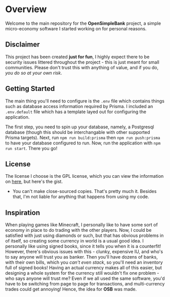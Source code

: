 # Overview
Welcome to the main repository for the **OpenSimpleBank** project, a simple micro-economy software I started working on for personal reasons.

## Disclaimer
This project has been created **just for fun**, I highly expect there to be security issues littered throughout the project - this is just meant for small communities.
Please don't trust this with anything of value, and if you do, *you do so at your own risk*.

## Getting Started
The main thing you'll need to configure is the `.env` file which contains things such as database access information required by Prisma. I included an `.env.default` file which has a template layed out for configuring the application.

The first step, you need to spin up your database, namely, a Postgresql database (though this should be interchangable with other supported Prisma targets). 
Next, run `npm run build:prisma` then `npm run push:prisma` to have your database configured to run.
Now, run the application with `npm run start`. There you go!

## License
The license I choose is the GPL license, which you can view the information on [here](https://choosealicense.com/licenses/gpl-3.0/), but here's the gist.
- You can't make close-sourced copies.
That's pretty much it. Besides that, I'm not liable for anything that happens from using my code.

## Inspiration
When playing games like Minecraft, I personally like to have some sort of economy in place to do trading with the other players. Now, I could be satisfied with just using diamonds or such, but that has obvious problems in of itself, so creating some currency in world is a usual good idea. I personally like using signed books, since it tells you when it is a counterfit! However, there's obvious issues with this - clunky, expensive IU, and who's to say anyone will trust you as banker. Then you'll have dozens of banks, with their own bills, which you *can't even stack*, so you'll need an inventory full of signed books!
Having an actual currency makes all of this easier, but designing a whole system for the currency still wouldn't fix one problem - who says anyone will trust me? Even if we all used the same software, you'd have to be switching from page to page for transactions, and multi-currency trades could get annoying! Hence, the idea for **OSB** was made.